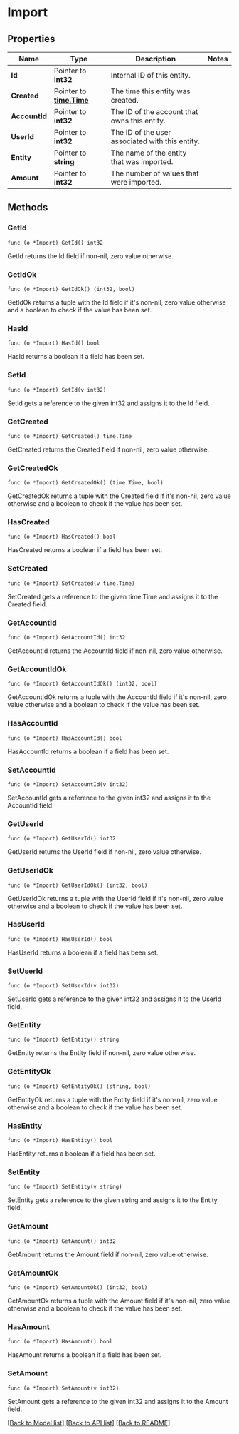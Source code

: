 # Import

## Properties

Name | Type | Description | Notes
------------ | ------------- | ------------- | -------------
**Id** | Pointer to **int32** | Internal ID of this entity. | 
**Created** | Pointer to [**time.Time**](time.Time.md) | The time this entity was created. | 
**AccountId** | Pointer to **int32** | The ID of the account that owns this entity. | 
**UserId** | Pointer to **int32** | The ID of the user associated with this entity. | 
**Entity** | Pointer to **string** | The name of the entity that was imported.  | 
**Amount** | Pointer to **int32** | The number of values that were imported. | 

## Methods

### GetId

`func (o *Import) GetId() int32`

GetId returns the Id field if non-nil, zero value otherwise.

### GetIdOk

`func (o *Import) GetIdOk() (int32, bool)`

GetIdOk returns a tuple with the Id field if it's non-nil, zero value otherwise
and a boolean to check if the value has been set.

### HasId

`func (o *Import) HasId() bool`

HasId returns a boolean if a field has been set.

### SetId

`func (o *Import) SetId(v int32)`

SetId gets a reference to the given int32 and assigns it to the Id field.

### GetCreated

`func (o *Import) GetCreated() time.Time`

GetCreated returns the Created field if non-nil, zero value otherwise.

### GetCreatedOk

`func (o *Import) GetCreatedOk() (time.Time, bool)`

GetCreatedOk returns a tuple with the Created field if it's non-nil, zero value otherwise
and a boolean to check if the value has been set.

### HasCreated

`func (o *Import) HasCreated() bool`

HasCreated returns a boolean if a field has been set.

### SetCreated

`func (o *Import) SetCreated(v time.Time)`

SetCreated gets a reference to the given time.Time and assigns it to the Created field.

### GetAccountId

`func (o *Import) GetAccountId() int32`

GetAccountId returns the AccountId field if non-nil, zero value otherwise.

### GetAccountIdOk

`func (o *Import) GetAccountIdOk() (int32, bool)`

GetAccountIdOk returns a tuple with the AccountId field if it's non-nil, zero value otherwise
and a boolean to check if the value has been set.

### HasAccountId

`func (o *Import) HasAccountId() bool`

HasAccountId returns a boolean if a field has been set.

### SetAccountId

`func (o *Import) SetAccountId(v int32)`

SetAccountId gets a reference to the given int32 and assigns it to the AccountId field.

### GetUserId

`func (o *Import) GetUserId() int32`

GetUserId returns the UserId field if non-nil, zero value otherwise.

### GetUserIdOk

`func (o *Import) GetUserIdOk() (int32, bool)`

GetUserIdOk returns a tuple with the UserId field if it's non-nil, zero value otherwise
and a boolean to check if the value has been set.

### HasUserId

`func (o *Import) HasUserId() bool`

HasUserId returns a boolean if a field has been set.

### SetUserId

`func (o *Import) SetUserId(v int32)`

SetUserId gets a reference to the given int32 and assigns it to the UserId field.

### GetEntity

`func (o *Import) GetEntity() string`

GetEntity returns the Entity field if non-nil, zero value otherwise.

### GetEntityOk

`func (o *Import) GetEntityOk() (string, bool)`

GetEntityOk returns a tuple with the Entity field if it's non-nil, zero value otherwise
and a boolean to check if the value has been set.

### HasEntity

`func (o *Import) HasEntity() bool`

HasEntity returns a boolean if a field has been set.

### SetEntity

`func (o *Import) SetEntity(v string)`

SetEntity gets a reference to the given string and assigns it to the Entity field.

### GetAmount

`func (o *Import) GetAmount() int32`

GetAmount returns the Amount field if non-nil, zero value otherwise.

### GetAmountOk

`func (o *Import) GetAmountOk() (int32, bool)`

GetAmountOk returns a tuple with the Amount field if it's non-nil, zero value otherwise
and a boolean to check if the value has been set.

### HasAmount

`func (o *Import) HasAmount() bool`

HasAmount returns a boolean if a field has been set.

### SetAmount

`func (o *Import) SetAmount(v int32)`

SetAmount gets a reference to the given int32 and assigns it to the Amount field.


[[Back to Model list]](../README.md#documentation-for-models) [[Back to API list]](../README.md#documentation-for-api-endpoints) [[Back to README]](../README.md)


